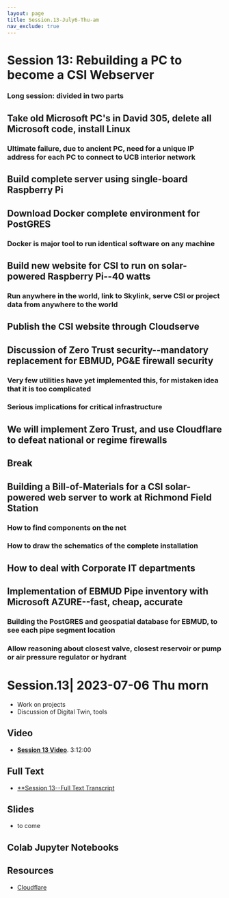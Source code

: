 ```yaml
---
layout: page
title: Session.13-July6-Thu-am
nav_exclude: true
---
```

# Session 13: Rebuilding a PC to become a CSI Webserver
### Long session: divided in two parts
## Take old Microsoft PC's in David 305, delete all Microsoft code, install Linux
### Ultimate failure, due to ancient PC, need for a unique IP address for each PC to connect to UCB interior network
## Build complete server using single-board Raspberry Pi
## Download Docker complete environment for PostGRES
### Docker is major tool to run identical software on any machine
## Build new website for CSI to run on solar-powered Raspberry Pi--40 watts
### Run anywhere in the world, link to Skylink, serve CSI or project data from anywhere to the world
## Publish the CSI website through Cloudserve
## Discussion of Zero Trust security--mandatory replacement for EBMUD, PG&E firewall security
### Very few utilities have yet implemented this, for mistaken idea that it is too complicated
### Serious implications for critical infrastructure
## We will implement Zero Trust, and use Cloudflare to defeat national or regime firewalls
## Break
## Building a Bill-of-Materials for a CSI solar-powered web server to work at Richmond Field Station
### How to find components on the net
### How to draw the schematics of the complete installation
## How to deal with Corporate IT departments
## Implementation of EBMUD Pipe inventory with Microsoft AZURE--fast, cheap, accurate
### Building the PostGRES and geospatial database for EBMUD, to see each pipe segment location
### Allow reasoning about closest valve, closest reservoir or pump or air pressure regulator or hydrant



 # Session.13| 2023-07-06 Thu morn

- Work on projects
- Discussion of Digital Twin, tools

## Video
 - [**Session 13 Video**](https://drive.google.com/drive/folders/1-4dj8_bvGziI1x4uvhyaIBCaRf5wGKS5). 3:12:00

 ## Full Text
 - [**Session 13--Full Text Transcript](https://drive.google.com/drive/folders/1-4KNeaE-J3dYYsqPdhGZXLS-wHLlDvdI)

 ## Slides
- to come
 ## Colab Jupyter Notebooks

 ## Resources
 - [Cloudflare](https://www.cloudflare.com/
 )



